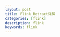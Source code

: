 ```yaml
---
layout: post
title: Flink Retract详解
categories: [flink]
description: flink
keywords: flink
---
```




